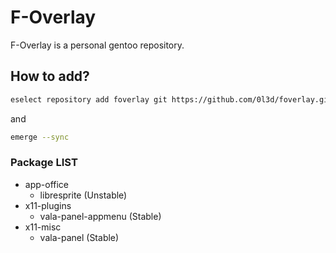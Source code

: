 # F-Overlay
F-Overlay is a personal gentoo repository.
## How to add?
```sh
eselect repository add foverlay git https://github.com/0l3d/foverlay.git
```
and
```sh
emerge --sync
```

### Package LIST
- app-office
  - libresprite (Unstable)
- x11-plugins
  - vala-panel-appmenu (Stable)
- x11-misc
  - vala-panel (Stable)

